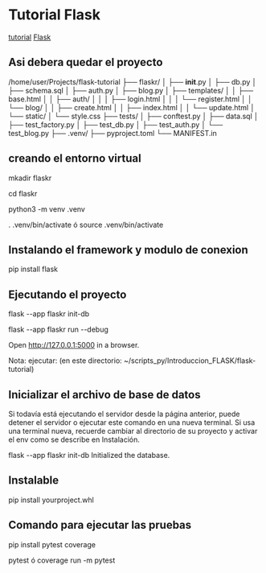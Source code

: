 # Tutorial Flask 
[tutorial](https://flask.palletsprojects.com/)
[Flask](https://flask.palletsprojects.com/en/2.3.x/tutorial/)

## Asi debera quedar el proyecto
/home/user/Projects/flask-tutorial
├── flaskr/
│   ├── __init__.py
│   ├── db.py
│   ├── schema.sql
│   ├── auth.py
│   ├── blog.py
│   ├── templates/
│   │   ├── base.html
│   │   ├── auth/
│   │   │   ├── login.html
│   │   │   └── register.html
│   │   └── blog/
│   │       ├── create.html
│   │       ├── index.html
│   │       └── update.html
│   └── static/
│       └── style.css
├── tests/
│   ├── conftest.py
│   ├── data.sql
│   ├── test_factory.py
│   ├── test_db.py
│   ├── test_auth.py
│   └── test_blog.py
├── .venv/
├── pyproject.toml
└── MANIFEST.in

## creando el entorno virtual
mkadir flaskr

cd flaskr

python3 -m venv .venv 

. .venv/bin/activate ó source .venv/bin/activate

## Instalando el framework y modulo de conexion
pip install flask

## Ejecutando el proyecto
flask --app flaskr init-db

flask --app flaskr run --debug

Open http://127.0.0.1:5000 in a browser.

Nota: ejecutar: (en este directorio:  ~/scripts_py/Introduccion_FLASK/flask-tutorial)

## Inicializar el archivo de base de datos
Si todavía está ejecutando el servidor desde la página anterior, puede detener el servidor o ejecutar este comando en una nueva terminal. Si usa una terminal nueva, recuerde cambiar al directorio de su proyecto y activar el env como se describe en Instalación.

flask --app flaskr init-db
Initialized the database.

## Instalable
pip install yourproject.whl

## Comando para ejecutar las pruebas
pip install pytest coverage

pytest ó coverage run -m pytest
